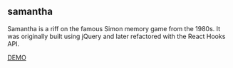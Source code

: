 ## samantha

Samantha is a riff on the famous Simon memory game from the 1980s. It was originally built using jQuery and later refactored with the React Hooks API.

[DEMO](http://samantha-game.s3-website-us-west-1.amazonaws.com/)